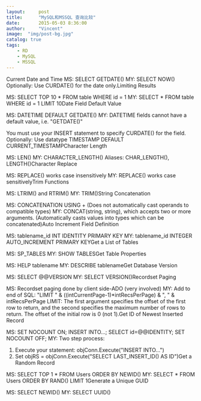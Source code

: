 ```yaml
---
layout:     post
title:      "MySQL和MSSQL 查询比较"
date:       2015-05-03 8:36:00
author:     "Vincent"
image:  "img/post-bg.jpg"
catalog: true
tags:
    - RD
    - MySQL 
    - MSSQL
---
```


   
Current Date and Time
MS: SELECT GETDATE()
MY: SELECT NOW()
Optionally: Use CURDATE() for the date only.Limiting Results

MS: SELECT TOP 10 * FROM table WHERE id = 1
MY: SELECT * FROM table WHERE id = 1 LIMIT 10Date Field Default Value

MS: DATETIME DEFAULT GETDATE()
MY: DATETIME fields cannot have a default value, i.e. "GETDATE()"

You must use your INSERT statement to specify CURDATE() for the field.
Optionally: Use datatype TIMESTAMP DEFAULT CURRENT_TIMESTAMPCharacter Length

MS: LEN()
MY: CHARACTER_LENGTH() Aliases: CHAR_LENGTH(), LENGTH()Character Replace

MS: REPLACE() works case insensitively
MY: REPLACE() works case sensitivelyTrim Functions

MS: LTRIM() and RTRIM()
MY: TRIM()String Concatenation

MS: CONCATENATION USING + (Does not automatically cast operands to compatible types)
MY: CONCAT(string, string), which accepts two or more arguments.
(Automatically casts values into types which can be concatenated)Auto Increment Field Definition

MS: tablename_id INT IDENTITY PRIMARY KEY
MY: tablename_id INTEGER AUTO_INCREMENT PRIMARY KEYGet a List of Tables

MS: SP_TABLES
MY: SHOW TABLESGet Table Properties

MS: HELP tablename
MY: DESCRIBE tablenameGet Database Version

MS: SELECT @@VERSION
MY: SELECT VERSION()Recordset Paging

MS: Recordset paging done by client side-ADO (very involved)
MY: Add to end of SQL: "LIMIT " & ((intCurrentPage-1)*intRecsPerPage) & ", " & intRecsPerPage
LIMIT: The first argument specifies the offset of the first row to return, and the second specifies the maximum number of rows to return. The offset of the initial row is 0 (not 1).Get ID of Newest Inserted Record

MS: SET NOCOUNT ON; INSERT INTO...; SELECT id=@@IDENTITY; SET NOCOUNT OFF;
MY: Two step process:
1. Execute your statement: objConn.Execute("INSERT INTO...")
2. Set objRS = objConn.Execute("SELECT LAST_INSERT_ID() AS ID")Get a Random Record

MS: SELECT TOP 1 * FROM Users ORDER BY NEWID()
MY: SELECT * FROM Users ORDER BY RAND() LIMIT 1Generate a Unique GUID

MS: SELECT NEWID()
MY: SELECT UUID()


